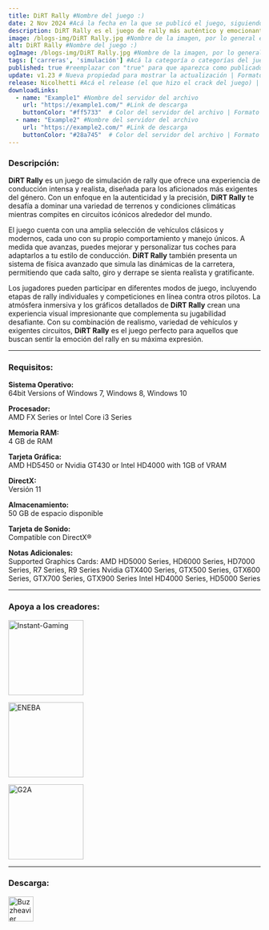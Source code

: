 ```yaml
---
title: DiRT Rally #Nombre del juego :)
date: 2 Nov 2024 #Acá la fecha en la que se publicó el juego, siguiendo este formato: Dia "30", Mes "Oct", Año "2024" = como debe quedar: 30 Oct 2024
description: DiRT Rally es el juego de rally más auténtico y emocionante, probado en carretera a lo largo de más de 60 millones de millas por la comunidad de DiRT. #Acá una mini descripción del juego
image: /blogs-img/DiRT Rally.jpg #Nombre de la imagen, por lo general es exactamente el mismo nombre que el juego excluyendo lo ":" (Dos puntos)
alt: DiRT Rally #Nombre del juego :)
ogImage: /blogs-img/DiRT Rally.jpg #Nombre de la imagen, por lo general es exactamente el mismo nombre que el juego excluyendo lo ":" (Dos puntos)
tags: ['carreras', 'simulación'] #Acá la categoría o categorías del juego, si es más de una se coloca en este formato: ['categoría1', 'categoría2']
published: true #reemplazar con "true" para que aparezca como publicado
update: v1.23 # Nueva propiedad para mostrar la actualización | Formato: v1.0.0
release: Nicolhetti #Acá el release (el que hizo el crack del juego) | Formato: Nicolhetti
downloadLinks:
  - name: "Example1" #Nombre del servidor del archivo
    url: "https://example1.com/" #Link de descarga
    buttonColor: "#ff5733"  # Color del servidor del archivo | Formato hexadecimal | MediaFire: #0171F0 | Buzzheavier: #FF6600 |
  - name: "Example2" #Nombre del servidor del archivo
    url: "https://example2.com/" #Link de descarga
    buttonColor: "#28a745"  # Color del servidor del archivo | Formato hexadecimal | MediaFire: #0171F0 | Buzzheavier: #FF6600 |
---
```


<!--En VSCode seleccionando una palabra, por ejemplo: "DiRT Rally" y apretando Ctrl+F2 se seleccionan todas las palabras iguales-->

### Descripción:
**DiRT Rally** es un juego de simulación de rally que ofrece una experiencia de conducción intensa y realista, diseñada para los aficionados más exigentes del género. Con un enfoque en la autenticidad y la precisión, **DiRT Rally** te desafía a dominar una variedad de terrenos y condiciones climáticas mientras compites en circuitos icónicos alrededor del mundo. 

El juego cuenta con una amplia selección de vehículos clásicos y modernos, cada uno con su propio comportamiento y manejo únicos. A medida que avanzas, puedes mejorar y personalizar tus coches para adaptarlos a tu estilo de conducción. **DiRT Rally** también presenta un sistema de física avanzado que simula las dinámicas de la carretera, permitiendo que cada salto, giro y derrape se sienta realista y gratificante.

Los jugadores pueden participar en diferentes modos de juego, incluyendo etapas de rally individuales y competiciones en línea contra otros pilotos. La atmósfera inmersiva y los gráficos detallados de **DiRT Rally** crean una experiencia visual impresionante que complementa su jugabilidad desafiante. Con su combinación de realismo, variedad de vehículos y exigentes circuitos, **DiRT Rally** es el juego perfecto para aquellos que buscan sentir la emoción del rally en su máxima expresión.
<!--Prompt para Chat-GPT: Hazme una descripción para el juego "DiRT Rally" y cada que menciones "DiRT Rally" ponlo en negrita -->

---

### Requisitos:
**Sistema Operativo:**  
64bit Versions of Windows 7, Windows 8, Windows 10

**Procesador:**  
AMD FX Series or Intel Core i3 Series

**Memoria RAM:**  
4 GB de RAM

**Tarjeta Gráfica:**  
AMD HD5450 or Nvidia GT430 or Intel HD4000 with 1GB of VRAM

**DirectX:**  
Versión 11

**Almacenamiento:**  
50 GB de espacio disponible

**Tarjeta de Sonido:**  
Compatible con DirectX®

**Notas Adicionales:**    
Supported Graphics Cards: AMD HD5000 Series, HD6000 Series, HD7000 Series, R7 Series, R9 Series Nvidia GTX400 Series, GTX500 Series, GTX600 Series, GTX700 Series, GTX900 Series Intel HD4000 Series, HD5000 Series

<!--Si falta o sobra un requisito se quita o se agrega manteniendo el mismo formato-->

---

### Apoya a los creadores:

[<img src="https://www.instant-gaming.com/themes/igv2/images/logos/logo-horizontal.svg" alt="Instant-Gaming" width="150px" />](https://www.instant-gaming.com/en/514-buy-dirt-rally-pc-mac-game-steam/?igr=Nicolhetti)

[<img src="https://static.eneba.games/branding/v2/logoFull.svg" alt="ENEBA" width="150px" />](https://ene.ba/sp/steam-dirt-rally-steam-key-global)

[<img src="https://www.g2a.com/static/assets/images/logo_g2a_white.svg" alt="G2A" width="150px" />](https://www.g2a.com/n/reflink-f2e89b5f5b)

<!--Reemplazar los numeros (AppID) del juego (en este caso 2668510) por el numero (AppID) correspondiente con el juego a publicar-->
<!--El AppID se encuentra en la URL del Juego en Steam-->

---

### Descarga:

[<img src="https://gist.github.com/cxmeel/0dbc95191f239b631c3874f4ccf114e2/raw/download.svg" alt="Buzzheavier" height="50" />](https://buzzheavier.com/f/GU1B16Cf0AA)

<!-- # se debe reemplazar por el link de descarga-->

<!--NOMBRE-DEL-SERVICIO se debe reemplazar por el servicio donde está subido el juego-->